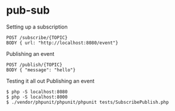 # pub-sub
Setting up a subscription

    POST /subscribe/{TOPIC}
    BODY { url: "http://localhost:8080/event"}

Publishing an event

    POST /publish/{TOPIC}
    BODY { "message": "hello"}

Testing it all out Publishing an event
```
$ php -S localhost:8080
$ php -S localhost:8000
$ ./vendor/phpunit/phpunit/phpunit tests/SubscribePublish.php
```
